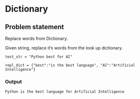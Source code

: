 # Dictionary

## Problem statement
Replace words from Dictionary.

Given string, replace it’s words from the look up dictionary.

```
test_str = "Python best for AI"
```
```
repl_dict = {"best":"is the best language", "AI":"Artificial Intelligence"}
```

### Output
```
Python is the best language for Artificial Intelligence
```